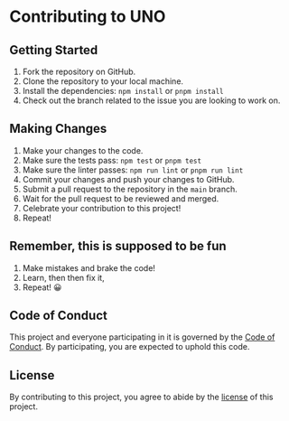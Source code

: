 # Contributing to UNO

## Getting Started

1. Fork the repository on GitHub.
2. Clone the repository to your local machine.
3. Install the dependencies: `npm install` or `pnpm install`
4. Check out the branch related to the issue you are looking to work on.

## Making Changes

1. Make your changes to the code.
2. Make sure the tests pass: `npm test` or `pnpm test`
3. Make sure the linter passes: `npm run lint` or `pnpm run lint`
4. Commit your changes and push your changes to GitHub.
5. Submit a pull request to the repository in the `main` branch.
6. Wait for the pull request to be reviewed and merged.
7. Celebrate your contribution to this project!
8. Repeat!

## Remember, this is supposed to be fun

1. Make mistakes and brake the code!
2. Learn, then then fix it,
3. Repeat! 😀

## Code of Conduct

This project and everyone participating in it is governed by the [Code of Conduct](CODE_OF_CONDUCT.md). By participating, you are expected to uphold this code.

## License

By contributing to this project, you agree to abide by the [license](LICENSE) of this project.

